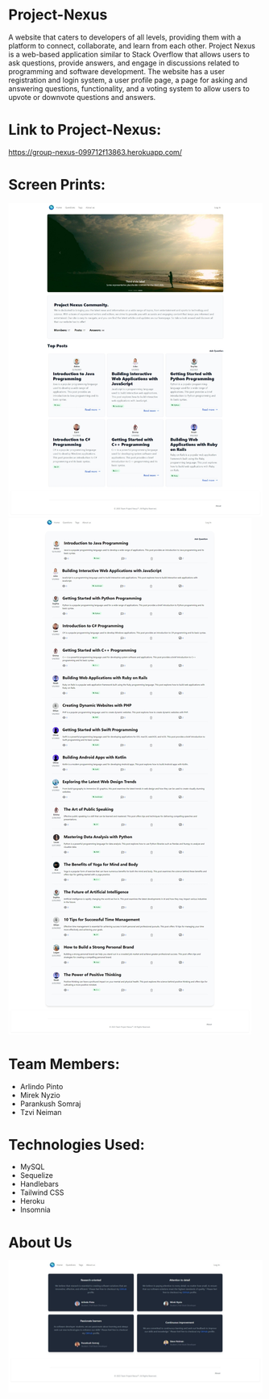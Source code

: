 # Project-Nexus
A website that caters to developers of all levels, providing them with a platform to connect, collaborate, and learn from each other.
Project Nexus is a web-based application similar to Stack Overflow that allows users to ask questions, provide answers, and engage in discussions related to programming and software development. The website has a user registration and login system, a user profile page, a page for asking and answering questions, functionality, and a voting system to allow users to upvote or downvote questions and answers.

# Link to Project-Nexus:
https://group-nexus-099712f13863.herokuapp.com/

# Screen Prints:
![Image description](./public/img/project-nexus-homepage.jpeg)
![Image description](./public/img/project-nexus-questions.jpeg)


# Team Members:

- Arlindo Pinto
- Mirek Nyzio
- Parankush Somraj
- Tzvi Neiman

# Technologies Used:

- MySQL
- Sequelize
- Handlebars
- Tailwind CSS
- Heroku
- Insomnia

# About Us
![Image description](./public/img/project-nexus-aboutus.jpeg)
